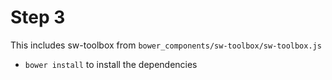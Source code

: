 # Step 3

This includes sw-toolbox from `bower_components/sw-toolbox/sw-toolbox.js`

+ `bower install` to install the dependencies
